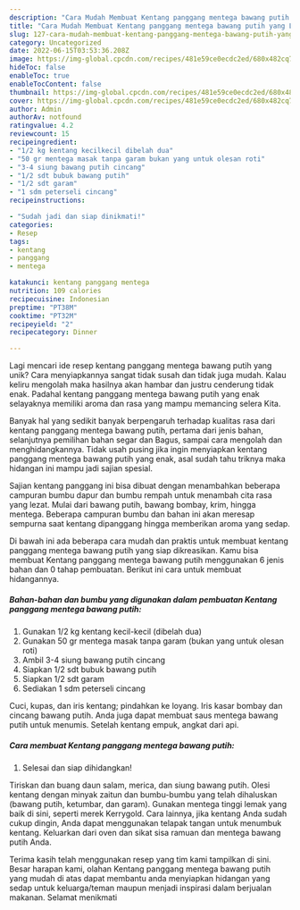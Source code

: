```yaml
---
description: "Cara Mudah Membuat Kentang panggang mentega bawang putih yang Lezat Sekali"
title: "Cara Mudah Membuat Kentang panggang mentega bawang putih yang Lezat Sekali"
slug: 127-cara-mudah-membuat-kentang-panggang-mentega-bawang-putih-yang-lezat-sekali
category: Uncategorized
date: 2022-06-15T03:53:36.208Z
image: https://img-global.cpcdn.com/recipes/481e59ce0ecdc2ed/680x482cq70/kentang-panggang-mentega-bawang-putih-foto-resep-utama.jpg
hideToc: false
enableToc: true
enableTocContent: false
thumbnail: https://img-global.cpcdn.com/recipes/481e59ce0ecdc2ed/680x482cq70/kentang-panggang-mentega-bawang-putih-foto-resep-utama.jpg
cover: https://img-global.cpcdn.com/recipes/481e59ce0ecdc2ed/680x482cq70/kentang-panggang-mentega-bawang-putih-foto-resep-utama.jpg
author: Admin
authorAv: notfound
ratingvalue: 4.2
reviewcount: 15
recipeingredient:
- "1/2 kg kentang kecilkecil dibelah dua"
- "50 gr mentega masak tanpa garam bukan yang untuk olesan roti"
- "3-4 siung bawang putih cincang"
- "1/2 sdt bubuk bawang putih"
- "1/2 sdt garam"
- "1 sdm peterseli cincang"
recipeinstructions:

- "Sudah jadi dan siap dinikmati!"
categories:
- Resep
tags:
- kentang
- panggang
- mentega

katakunci: kentang panggang mentega 
nutrition: 109 calories
recipecuisine: Indonesian
preptime: "PT38M"
cooktime: "PT32M"
recipeyield: "2"
recipecategory: Dinner

---
```





Lagi mencari ide resep kentang panggang mentega bawang putih yang unik? Cara menyiapkannya sangat tidak susah dan tidak juga mudah. Kalau keliru mengolah maka hasilnya akan hambar dan justru cenderung tidak enak. Padahal kentang panggang mentega bawang putih yang enak selayaknya memiliki aroma dan rasa yang mampu memancing selera Kita.





Banyak hal yang sedikit banyak berpengaruh terhadap kualitas rasa dari kentang panggang mentega bawang putih, pertama dari jenis bahan, selanjutnya pemilihan bahan segar dan Bagus, sampai cara mengolah dan menghidangkannya. Tidak usah pusing jika ingin menyiapkan kentang panggang mentega bawang putih yang enak,      asal sudah tahu triknya maka hidangan ini mampu jadi sajian spesial.














Sajian kentang panggang ini bisa dibuat dengan menambahkan beberapa campuran bumbu dapur dan bumbu rempah untuk menambah cita rasa yang lezat. Mulai dari bawang putih, bawang bombay, krim, hingga mentega. Beberapa campuran bumbu dan bahan ini akan meresap sempurna saat kentang dipanggang hingga memberikan aroma yang sedap.






Di bawah ini ada beberapa cara mudah dan praktis untuk membuat kentang panggang mentega bawang putih yang siap dikreasikan. Kamu bisa membuat Kentang panggang mentega bawang putih menggunakan 6 jenis bahan dan 0 tahap pembuatan. Berikut ini cara untuk membuat hidangannya.

<!--inarticleads1-->

##### Bahan-bahan dan bumbu yang digunakan dalam pembuatan Kentang panggang mentega bawang putih:

1. Gunakan 1/2 kg kentang kecil-kecil (dibelah dua)
1. Gunakan 50 gr mentega masak tanpa garam (bukan yang untuk olesan roti)
1. Ambil 3-4 siung bawang putih cincang
1. Siapkan 1/2 sdt bubuk bawang putih
1. Siapkan 1/2 sdt garam
1. Sediakan 1 sdm peterseli cincang


Cuci, kupas, dan iris kentang; pindahkan ke loyang. Iris kasar bombay dan cincang bawang putih. Anda juga dapat membuat saus mentega bawang putih untuk menumis. Setelah kentang empuk, angkat dari api. 

<!--inarticleads2-->

##### Cara membuat Kentang panggang mentega bawang putih:


1. Selesai dan siap dihidangkan!

Tiriskan dan buang daun salam, merica, dan siung bawang putih. Olesi kentang dengan minyak zaitun dan bumbu-bumbu yang telah dihaluskan (bawang putih, ketumbar, dan garam). Gunakan mentega tinggi lemak yang baik di sini, seperti merek Kerrygold. Cara lainnya, jika kentang Anda sudah cukup dingin, Anda dapat menggunakan telapak tangan untuk menumbuk kentang. Keluarkan dari oven dan sikat sisa ramuan dan mentega bawang putih Anda. 

Terima kasih telah menggunakan resep yang tim kami tampilkan di sini. Besar harapan kami, olahan Kentang panggang mentega bawang putih yang mudah di atas dapat membantu anda menyiapkan hidangan yang sedap untuk keluarga/teman maupun menjadi inspirasi dalam berjualan makanan. Selamat menikmati
